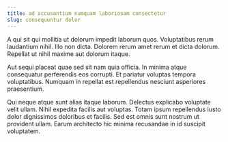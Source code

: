 ```yaml
---
title: ad accusantium numquam laboriosam consectetur
slug: consequuntur dolor
---
```


A qui sit qui mollitia ut dolorum impedit laborum quos. Voluptatibus rerum laudantium nihil. Illo non dicta. Dolorem rerum amet rerum et dicta dolorum. Repellat ut nihil maxime aut dolorum itaque.

Aut sequi placeat quae sed sit nam quia officia. In minima atque consequatur perferendis eos corrupti. Et pariatur voluptas tempora voluptatibus. Numquam in repellat est repellendus nesciunt asperiores praesentium.

Qui neque atque sunt alias itaque laborum. Delectus explicabo voluptate velit ullam. Nihil expedita facilis aut voluptas. Totam ipsum repellendus iusto dolor dignissimos doloribus et facilis. Sed est omnis sunt nostrum ut provident ullam. Earum architecto hic minima recusandae in id suscipit voluptatem.
